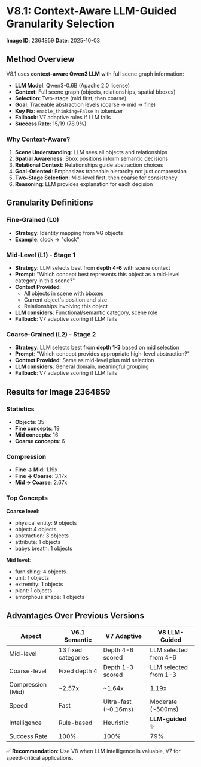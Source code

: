 # V8.1: Context-Aware LLM-Guided Granularity Selection

**Image ID**: 2364859
**Date**: 2025-10-03

## Method Overview

V8.1 uses **context-aware Qwen3 LLM** with full scene graph information:
- **LLM Model**: Qwen3-0.6B (Apache 2.0 license)
- **Context**: Full scene graph (objects, relationships, spatial bboxes)
- **Selection**: Two-stage (mid first, then coarse)
- **Goal**: Traceable abstraction levels (coarse → mid → fine)
- **Key Fix**: `enable_thinking=False` in tokenizer
- **Fallback**: V7 adaptive rules if LLM fails
- **Success Rate**: 15/19 (78.9%)

### Why Context-Aware?

1. **Scene Understanding**: LLM sees all objects and relationships
2. **Spatial Awareness**: Bbox positions inform semantic decisions
3. **Relational Context**: Relationships guide abstraction choices
4. **Goal-Oriented**: Emphasizes traceable hierarchy not just compression
5. **Two-Stage Selection**: Mid-level first, then coarse for consistency
6. **Reasoning**: LLM provides explanation for each decision

## Granularity Definitions

### Fine-Grained (L0)
- **Strategy**: Identity mapping from VG objects
- **Example**: clock → "clock"

### Mid-Level (L1) - Stage 1
- **Strategy**: LLM selects best from **depth 4-6** with scene context
- **Prompt**: "Which concept best represents this object as a mid-level category in this scene?"
- **Context Provided**:
  - All objects in scene with bboxes
  - Current object's position and size
  - Relationships involving this object
- **LLM considers**: Functional/semantic category, scene role
- **Fallback**: V7 adaptive scoring if LLM fails

### Coarse-Grained (L2) - Stage 2
- **Strategy**: LLM selects best from **depth 1-3** based on mid selection
- **Prompt**: "Which concept provides appropriate high-level abstraction?"
- **Context Provided**: Same as mid-level plus mid selection
- **LLM considers**: General domain, meaningful grouping
- **Fallback**: V7 adaptive scoring if LLM fails

## Results for Image 2364859

### Statistics
- **Objects**: 35
- **Fine concepts**: 19
- **Mid concepts**: 16
- **Coarse concepts**: 6

### Compression
- **Fine → Mid**: 1.19x
- **Fine → Coarse**: 3.17x
- **Mid → Coarse**: 2.67x

### Top Concepts

**Coarse level**:
- physical entity: 9 objects
- object: 4 objects
- abstraction: 3 objects
- attribute: 1 objects
- babys breath: 1 objects

**Mid level**:
- furnishing: 4 objects
- unit: 1 objects
- extremity: 1 objects
- plant: 1 objects
- amorphous shape: 1 objects

## Advantages Over Previous Versions

| Aspect | V6.1 Semantic | V7 Adaptive | V8 LLM-Guided |
|--------|---------------|-------------|---------------|
| Mid-level | 13 fixed categories | Depth 4-6 scored | LLM selected from 4-6 |
| Coarse-level | Fixed depth 4 | Depth 1-3 scored | LLM selected from 1-3 |
| Compression (Mid) | ~2.57x | ~1.64x | 1.19x |
| Speed | Fast | Ultra-fast (~0.16ms) | Moderate (~500ms) |
| Intelligence | Rule-based | Heuristic | **LLM-guided** ✨ |
| Success Rate | 100% | 100% | 79% |

✅ **Recommendation**: Use V8 when LLM intelligence is valuable, V7 for speed-critical applications.
